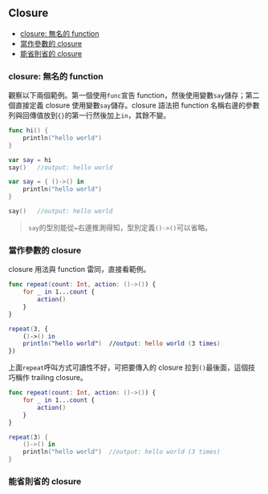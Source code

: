 ## Closure

- [closure: 無名的 function](#function_without_name)
- [當作參數的 closure](#closure_as_parameter)
- [能省則省的 closure](#omitted_stuffs)

<a name="function_without_name"></a>
### closure: 無名的 function

觀察以下兩個範例。第一個使用`func`宣告 function，然後使用變數`say`儲存；第二個直接定義 closure 使用變數`say`儲存。closure 語法把 function 名稱右邊的參數列與回傳值放到`{}`的第一行然後加上`in`，其餘不變。
```swift
func hi() {
    println("hello world")
}

var say = hi
say()   //output: hello world
```
```swift
var say = { ()->() in
    println("hello world")
}

say()   //output: hello world
```
> `say`的型別能從`=`右邊推測得知，型別定義`()->()`可以省略。

<a name="closure_as_parameter"></a>
### 當作參數的 closure

closure 用法與 function 雷同，直接看範例。
```swift
func repeat(count: Int, action: ()->()) {
    for _ in 1...count {
        action()
    }
}

repeat(3, {
    ()->() in
    println("hello world")  //output: hello world (3 times)
})
```

上面`repeat`呼叫方式可讀性不好，可把要傳入的 closure 拉到`()`最後面，這個技巧稱作 trailing closure。
```swift
func repeat(count: Int, action: ()->()) {
    for _ in 1...count {
        action()
    }
}

repeat(3) {
    ()->() in
    println("hello world")  //output: hello world (3 times)
}
```

<a name="omitted_stuffs"></a>
### 能省則省的 closure